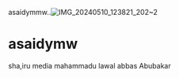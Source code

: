 asaidymmw..![IMG_20240510_123821_202~2](https://github.com/Sadeeqasaid/Asaidymmw/assets/169660118/2d8c4cfd-5ea1-4c42-8786-0ae2f667f0c8)
# asaidymw
sha,iru media
mahammadu lawal
abbas Abubakar 
